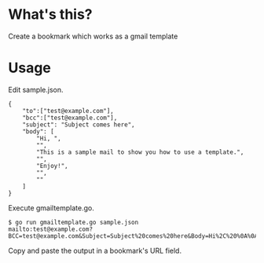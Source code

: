 # What's this?

Create a bookmark which works as a gmail template

# Usage

Edit sample.json.

```
{
    "to":["test@example.com"],
    "bcc":["test@example.com"],
    "subject": "Subject comes here",
    "body": [
        "Hi, ",
        "",
        "This is a sample mail to show you how to use a template.",
        "",
        "Enjoy!",
        "",
        ""
    ]
}
```

Execute gmailtemplate.go.

```
$ go run gmailtemplate.go sample.json
mailto:test@example.com?BCC=test@example.com&Subject=Subject%20comes%20here&Body=Hi%2C%20%0A%0AThis%20is%20a%20sample%20mail%20to%20show%20you%20how%20to%20use%20a%20template.%0A%0AEnjoy%21%0A%0A&
```

Copy and paste the output in a bookmark's URL field.


